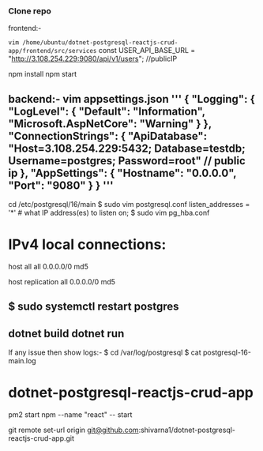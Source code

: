 ### Clone repo
frontend:-

`vim /home/ubuntu/dotnet-postgresql-reactjs-crud-app/frontend/src/services`
  const USER_API_BASE_URL = "http://3.108.254.229:9080/api/v1/users";  //publicIP

  npm install
  npm start


backend:-
vim appsettings.json
'''
{
  "Logging": {
    "LogLevel": {
      "Default": "Information",
      "Microsoft.AspNetCore": "Warning"
    }
  },
  "ConnectionStrings": {
    "ApiDatabase": "Host=3.108.254.229:5432; Database=testdb; Username=postgres; Password=root" // public ip
  },
 "AppSettings": {
    "Hostname": "0.0.0.0",
    "Port": "9080"
  }
}
'''
-----------------------------------------------------------------------------------------------------
cd /etc/postgresql/16/main
$ sudo vim postgresql.conf 
  listen_addresses = '*'		# what IP address(es) to listen on;
$ sudo vim  pg_hba.conf

  # IPv4 local connections:
  host    all             all             0.0.0.0/0               md5

  host    replication     all             0.0.0.0/0               md5

 $ sudo systemctl restart postgres 
-----------------------------------------------------------------------------------------------------

dotnet build
dotnet run
--------------------------------------------------------------------------------------------------------
If any issue then show logs:-
$ cd /var/log/postgresql 
$ cat postgresql-16-main.log

# dotnet-postgresql-reactjs-crud-app
pm2 start npm --name "react" -- start

git remote set-url origin git@github.com:shivarna1/dotnet-postgresql-reactjs-crud-app.git
